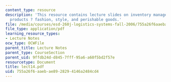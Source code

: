```yaml
---
content_type: resource
description: 'This resource contains lecture slides on inventory management: special
  products ? fashion, style, and perishable goods.'
file: /media/courses/esd-260j-logistics-systems-fall-2006/755a26f6aaebae8928294146a2484cd4_lect14.pdf
file_type: application/pdf
learning_resource_types:
- Lecture Notes
ocw_type: OCWFile
parent_title: Lecture Notes
parent_type: CourseSection
parent_uid: 9ffdb24d-d845-7fff-95a6-a60f5bd2f57e
resourcetype: Document
title: lect14.pdf
uid: 755a26f6-aaeb-ae89-2829-4146a2484cd4
---
```

